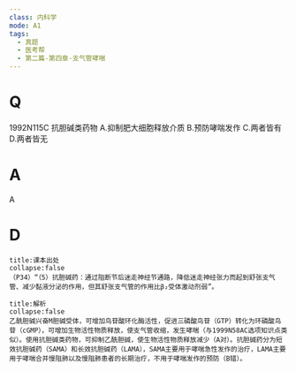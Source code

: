 ```yaml
---
class: 内科学
mode: A1
tags:
  - 真题
  - 医考帮
  - 第二篇-第四章-支气管哮喘
---
```


# Q
1992N115C 抗胆碱类药物
A.抑制肥大细胞释放介质
B.预防哮喘发作
C.两者皆有
D.两者皆无

# A
A
# D
```ad-note
title:课本出处
collapse:false
（P34）“（5）抗胆碱药：通过阻断节后迷走神经节通路，降低迷走神经张力而起到舒张支气管、减少黏液分泌的作用，但其舒张支气管的作用比β₂受体激动剂弱”。
```

```ad-summary
title:解析
collapse:false
乙酰胆碱兴奋M胆碱受体，可增加鸟苷酸环化酶活性，促进三磷酸鸟苷（GTP）转化为环磷酸鸟苷（cGMP），可增加生物活性物质释放，使支气管收缩，发生哮喘（与1999N58AC选项知识点类似）。使用抗胆碱类药物，可抑制乙酰胆碱，使生物活性物质释放减少（A对）。抗胆碱药分为短效抗胆碱药（SAMA）和长效抗胆碱药（LAMA），SAMA主要用于哮喘急性发作的治疗，LAMA主要用于哮喘合并慢阻肺以及慢阻肺患者的长期治疗，不用于哮喘发作的预防（B错）。
```


